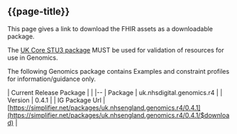## {{page-title}}

This page gives a link to download the FHIR assets as a downloadable package.

The [UK Core STU3 package](https://simplifier.net/guide/ukcoreversionhistory/home?version=current) MUST be used for validation of resources for use in Genomics. 

The following Genomics package contains Examples and constraint profiles for information/guidance only.

| Current Release Package |  |
|--
| Package | uk.nhsdigital.genomics.r4  | 
| Version | 0.4.1 |
| IG Package Url | [https://simplifier.net/packages/uk.nhsengland.genomics.r4/0.4.1](https://simplifier.net/packages/uk.nhsengland.genomics.r4/0.4.1/$download) |

